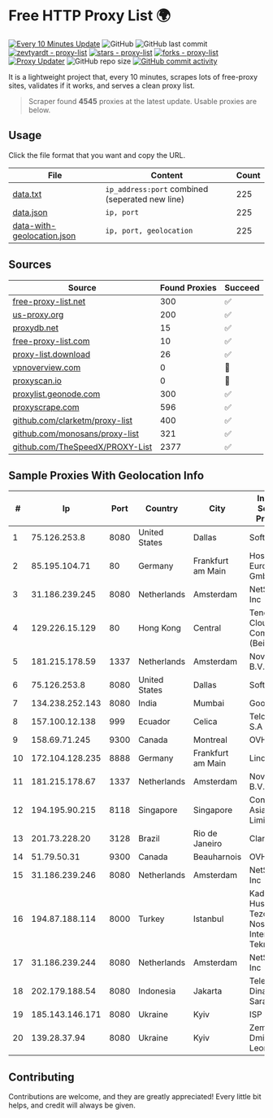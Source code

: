 
# Free HTTP Proxy List 🌍

[![Every 10 Minutes Update](https://github.com/mertguvencli/http-proxy-list/actions/workflows/main.yml/badge.svg?branch=main)](https://github.com/mertguvencli/http-proxy-list/actions/workflows/main.yml)
![GitHub](https://img.shields.io/github/license/mertguvencli/http-proxy-list)
![GitHub last commit](https://img.shields.io/github/last-commit/mertguvencli/http-proxy-list)
[![zevtyardt - proxy-list](https://img.shields.io/static/v1?label=zevtyardt&message=proxy-list&color=blue&logo=github)](https://github.com/zevtyardt/proxy-list "Go to GitHub repo")
[![stars - proxy-list](https://img.shields.io/github/stars/zevtyardt/proxy-list?style=social)](https://github.com/zevtyardt/proxy-list)
[![forks - proxy-list](https://img.shields.io/github/forks/zevtyardt/proxy-list?style=social)](https://github.com/zevtyardt/proxy-list)
[![Proxy Updater](https://github.com/zevtyardt/proxy-list/workflows/Proxy%20Updater/badge.svg)](https://github.com/zevtyardt/proxy-list/actions?query=workflow:"Proxy+Updater")
![GitHub repo size](https://img.shields.io/github/repo-size/zevtyardt/proxy-list)
[![GitHub commit activity](https://img.shields.io/github/commit-activity/m/zevtyardt/proxy-list?logo=commits)](https://github.com/zevtyardt/proxy-list/commits/main)

It is a lightweight project that, every 10 minutes, scrapes lots of free-proxy sites, validates if it works, and serves a clean proxy list.

> Scraper found **4545** proxies at the latest update. Usable proxies are below.

## Usage

Click the file format that you want and copy the URL.

|File|Content|Count|
|----|-------|-----|
|[data.txt](https://raw.githubusercontent.com/mertguvencli/http-proxy-list/main/proxy-list/data.txt)|`ip_address:port` combined (seperated new line)|225|
|[data.json](https://raw.githubusercontent.com/mertguvencli/http-proxy-list/main/proxy-list/data.json)|`ip, port`|225|
|[data-with-geolocation.json](https://raw.githubusercontent.com/mertguvencli/http-proxy-list/main/proxy-list/data-with-geolocation.json)|`ip, port, geolocation`|225|

## Sources

|Source|Found Proxies|Succeed|
|------|-------------|-------|
|[free-proxy-list.net](https://free-proxy-list.net)|300|✅|
|[us-proxy.org](https://www.us-proxy.org)|200|✅|
|[proxydb.net](http://proxydb.net)|15|✅|
|[free-proxy-list.com](https://free-proxy-list.com/?page=&port=&type%5B%5D=http&type%5B%5D=https&up_time=0&search=Search)|10|✅|
|[proxy-list.download](https://www.proxy-list.download/HTTP)|26|✅|
|[vpnoverview.com](https://vpnoverview.com/privacy/anonymous-browsing/free-proxy-servers)|0|🚫|
|[proxyscan.io](https://www.proxyscan.io)|0|🚫|
|[proxylist.geonode.com](https://proxylist.geonode.com/api/proxy-list?limit=300&page=1&sort_by=lastChecked&sort_type=desc&protocols=http,https)|300|✅|
|[proxyscrape.com](https://api.proxyscrape.com/v2/?request=displayproxies&protocol=http&timeout=10000&country=all&ssl=all&anonymity=all)|596|✅|
|[github.com/clarketm/proxy-list](https://raw.githubusercontent.com/clarketm/proxy-list/master/proxy-list-raw.txt)|400|✅|
|[github.com/monosans/proxy-list](https://raw.githubusercontent.com/monosans/proxy-list/main/proxies/http.txt)|321|✅|
|[github.com/TheSpeedX/PROXY-List](https://raw.githubusercontent.com/TheSpeedX/PROXY-List/master/http.txt)|2377|✅|


## Sample Proxies With Geolocation Info

|#|Ip|Port|Country|City|Internet Service Provider|
|-|--|----|-------|----|-------------------------|
|1|75.126.253.8|8080|United States|Dallas|SoftLayer|
|2|85.195.104.71|80|Germany|Frankfurt am Main|Host Europe GmbH|
|3|31.186.239.245|8080|Netherlands|Amsterdam|NetSkope Inc|
|4|129.226.15.129|80|Hong Kong|Central|Tencent Cloud Computing (Beijing) Co|
|5|181.215.178.59|1337|Netherlands|Amsterdam|NovoServe B.V.|
|6|75.126.253.8|8080|United States|Dallas|SoftLayer|
|7|134.238.252.143|8080|India|Mumbai|Google LLC|
|8|157.100.12.138|999|Ecuador|Celica|Telconet S.A|
|9|158.69.71.245|9300|Canada|Montreal|OVH SAS|
|10|172.104.128.235|8888|Germany|Frankfurt am Main|Linode, LLC|
|11|181.215.178.67|1337|Netherlands|Amsterdam|NovoServe B.V.|
|12|194.195.90.215|8118|Singapore|Singapore|Contabo Asia Private Limited|
|13|201.73.228.20|3128|Brazil|Rio de Janeiro|Claro S.A|
|14|51.79.50.31|9300|Canada|Beauharnois|OVH SAS|
|15|31.186.239.246|8080|Netherlands|Amsterdam|NetSkope Inc|
|16|194.87.188.114|8000|Turkey|Istanbul|Kadir Huseyin Tezcan Nosspeed Internet Teknolojileri|
|17|31.186.239.244|8080|Netherlands|Amsterdam|NetSkope Inc|
|18|202.179.188.54|8080|Indonesia|Jakarta|Telemedia Dinamika Sarana|
|19|185.143.146.171|8080|Ukraine|Kyiv|ISP UTELS|
|20|139.28.37.94|8080|Ukraine|Kyiv|Zemlyaniy Dmitro Leonidovich|



## Contributing

Contributions are welcome, and they are greatly appreciated! Every
little bit helps, and credit will always be given.

